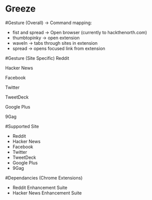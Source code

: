Greeze
===
#Gesture (Overall) -> Command mapping:
- fist and spread -> Open browser (currently to hackthenorth.com)
- thumbtopinky -> open extension
- waveIn -> tabs through sites in extension
- spread -> opens focused link from extension

#Gesture (Site Specific)
Reddit

Hacker News

Facebook

Twitter

TweetDeck

Google Plus

9Gag


#Supported Site
- Reddit
- Hacker News
- Facebook
- Twitter 
- TweetDeck
- Google Plus
- 9Gag


#Dependancies (Chrome Extensions)
- Reddit Enhancement Suite
- Hacker News Enhancement Suite
